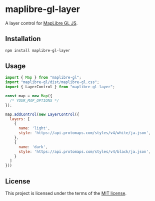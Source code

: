 # maplibre-gl-layer

A layer control for [MapLibre GL JS](https://maplibre.org/maplibre-gl-js/docs/).

## Installation

```sh
npm install maplibre-gl-layer
```

## Usage

```js
import { Map } from "maplibre-gl";
import "maplibre-gl/dist/maplibre-gl.css";
import { LayerControl } from "maplibre-gl-layer";

const map = new Map({
  /* YOUR_MAP_OPTIONS */
});

map.addControl(new LayerControl({
  layers: [
    {
      name: 'light',
      style: 'https://api.protomaps.com/styles/v4/white/ja.json',
    },
    {
      name: 'dark',
      style: 'https://api.protomaps.com/styles/v4/black/ja.json',
    }
  ]
}))
```

## License

This project is licensed under the terms of the [MIT license](./LICENSE).
